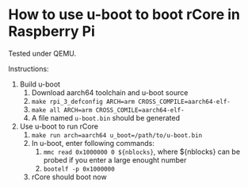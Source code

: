 How to use u-boot to boot rCore in Raspberry Pi
===============

Tested under QEMU.

Instructions:

1. Build u-boot
   1. Download aarch64 toolchain and u-boot source
   2. `make rpi_3_defconfig ARCH=arm CROSS_COMPILE=aarch64-elf-`
   3. `make all ARCH=arm CROSS_COMILE=aarch64-elf-`
   4. A file named `u-boot.bin` should be generated
2. Use u-boot to run rCore
   1. `make run arch=aarch64 u_boot=/path/to/u-boot.bin`
   2. In u-boot, enter following commands:
      1. `mmc read 0x1000000 0 ${nblocks}`, where ${nblocks} can be probed if you enter a large enought number
      2. `bootelf -p 0x1000000`
   3. rCore should boot now